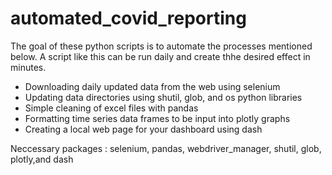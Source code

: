 # automated_covid_reporting

The goal of these python scripts is to automate the processes mentioned below.
A script like this can be run daily and create thhe desired effect in minutes.


 - Downloading daily updated data from the web using selenium
 - Updating data directories using shutil, glob, and os python libraries
 - Simple cleaning of excel files with pandas
 - Formatting time series data frames to be input into plotly graphs
 - Creating a local web page for your dashboard using dash
 
 
 Neccessary packages : selenium, pandas, webdriver_manager, shutil, glob, plotly,and dash
